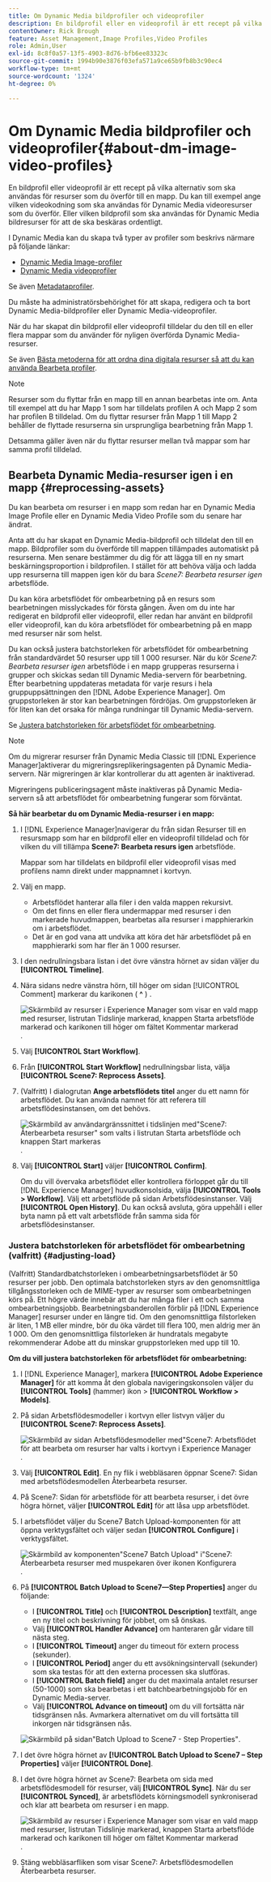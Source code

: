 ```yaml
---
title: Om Dynamic Media bildprofiler och videoprofiler
description: En bildprofil eller en videoprofil är ett recept på vilka alternativ som ska användas för resurser som du överför till en mapp. Du kan till exempel ange vilken videokodning som ska användas för Dynamic Media videoresurser som du överför. Eller vilken bildprofil som ska användas för Dynamic Media bildresurser för att de ska beskäras ordentligt.
contentOwner: Rick Brough
feature: Asset Management,Image Profiles,Video Profiles
role: Admin,User
exl-id: 8c8f0a57-13f5-4903-8d76-bfb6ee83323c
source-git-commit: 1994b90e3876f03efa571a9ce65b9fb8b3c90ec4
workflow-type: tm+mt
source-wordcount: '1324'
ht-degree: 0%

---
```


# Om Dynamic Media bildprofiler och videoprofiler{#about-dm-image-video-profiles}

En bildprofil eller videoprofil är ett recept på vilka alternativ som ska användas för resurser som du överför till en mapp. Du kan till exempel ange vilken videokodning som ska användas för Dynamic Media videoresurser som du överför. Eller vilken bildprofil som ska användas för Dynamic Media bildresurser för att de ska beskäras ordentligt.

I Dynamic Media kan du skapa två typer av profiler som beskrivs närmare på följande länkar:

* [Dynamic Media Image-profiler](/help/assets/dynamic-media/image-profiles.md)
* [Dynamic Media videoprofiler](/help/assets/dynamic-media/video-profiles.md)

Se även [Metadataprofiler](/help/assets/metadata-profiles.md).

Du måste ha administratörsbehörighet för att skapa, redigera och ta bort Dynamic Media-bildprofiler eller Dynamic Media-videoprofiler.

När du har skapat din bildprofil eller videoprofil tilldelar du den till en eller flera mappar som du använder för nyligen överförda Dynamic Media-resurser.

Se även [Bästa metoderna för att ordna dina digitala resurser så att du kan använda Bearbeta profiler](/help/assets/organize-assets.md).


>[!NOTE]
>
>Resurser som du flyttar från en mapp till en annan bearbetas inte om. Anta till exempel att du har Mapp 1 som har tilldelats profilen A och Mapp 2 som har profilen B tilldelad. Om du flyttar resurser från Mapp 1 till Mapp 2 behåller de flyttade resurserna sin ursprungliga bearbetning från Mapp 1.
>
>Detsamma gäller även när du flyttar resurser mellan två mappar som har samma profil tilldelad.

## Bearbeta Dynamic Media-resurser igen i en mapp {#reprocessing-assets}

Du kan bearbeta om resurser i en mapp som redan har en Dynamic Media Image Profile eller en Dynamic Media Video Profile som du senare har ändrat.

Anta att du har skapat en Dynamic Media-bildprofil och tilldelat den till en mapp. Bildprofiler som du överförde till mappen tillämpades automatiskt på resurserna. Men senare bestämmer du dig för att lägga till en ny smart beskärningsproportion i bildprofilen. I stället för att behöva välja och ladda upp resurserna till mappen igen kör du bara *Scene7: Bearbeta resurser igen* arbetsflöde.

Du kan köra arbetsflödet för ombearbetning på en resurs som bearbetningen misslyckades för första gången. Även om du inte har redigerat en bildprofil eller videoprofil, eller redan har använt en bildprofil eller videoprofil, kan du köra arbetsflödet för ombearbetning på en mapp med resurser när som helst.

Du kan också justera batchstorleken för arbetsflödet för ombearbetning från standardvärdet 50 resurser upp till 1 000 resurser. När du kör _Scene7: Bearbeta resurser igen_ arbetsflöde i en mapp grupperas resurserna i grupper och skickas sedan till Dynamic Media-servern för bearbetning. Efter bearbetning uppdateras metadata för varje resurs i hela gruppuppsättningen den [!DNL Adobe Experience Manager]. Om gruppstorleken är stor kan bearbetningen fördröjas. Om gruppstorleken är för liten kan det orsaka för många rundningar till Dynamic Media-servern.

Se [Justera batchstorleken för arbetsflödet för ombearbetning](#adjusting-load).

>[!NOTE]
>
>Om du migrerar resurser från Dynamic Media Classic till [!DNL Experience Manager]aktiverar du migreringsreplikeringsagenten på Dynamic Media-servern. När migreringen är klar kontrollerar du att agenten är inaktiverad.
>
>Migreringens publiceringsagent måste inaktiveras på Dynamic Media-servern så att arbetsflödet för ombearbetning fungerar som förväntat.

<!-- LEAVE IN PLACE, MAY BE USED IN THE FUTURE

Batch size is the number of assets that are amalgamated into a single IPS (Dynamic Media's Image Production System) job. When you run the Scene7: Reprocess Assets workflow, the job is triggered on IPS. The number of IPS jobs that are triggered is based on the total number of assets in the folder, divided by the batch size. For example, suppose you had a folder with 150 assets and a batch size of 50. In this case, three IPS jobs are triggered. The assets are updated when the entire batch size (50 in our example) is processed in IPS. The job then moves onto the next IPS job and so on until complete. If you increase the batch size, you may notice a longer delay with assets getting updated. 

-->

**Så här bearbetar du om Dynamic Media-resurser i en mapp:**

1. I [!DNL Experience Manager]navigerar du från sidan Resurser till en resursmapp som har en bildprofil eller en videoprofil tilldelad och för vilken du vill tillämpa **Scene7: Bearbeta resurs igen** arbetsflöde.

   Mappar som har tilldelats en bildprofil eller videoprofil visas med profilens namn direkt under mappnamnet i kortvyn.

1. Välj en mapp.

   * Arbetsflödet hanterar alla filer i den valda mappen rekursivt.
   * Om det finns en eller flera undermappar med resurser i den markerade huvudmappen, bearbetas alla resurser i mapphierarkin om i arbetsflödet.
   * Det är en god vana att undvika att köra det här arbetsflödet på en mapphierarki som har fler än 1 000 resurser.

1. I den nedrullningsbara listan i det övre vänstra hörnet av sidan väljer du **[!UICONTROL Timeline]**.
1. Nära sidans nedre vänstra hörn, till höger om sidan [!UICONTROL Comment] markerar du karikonen ( **^** ) .

   ![Skärmbild av resurser i Experience Manager som visar en vald mapp med resurser, listrutan Tidslinje markerad, knappen Starta arbetsflöde markerad och karikonen till höger om fältet Kommentar markerad](/help/assets/dynamic-media/assets/reprocess-assets1.png).

1. Välj **[!UICONTROL Start Workflow]**.
1. Från **[!UICONTROL Start Workflow]** nedrullningsbar lista, välja **[!UICONTROL Scene7: Reprocess Assets]**.
1. (Valfritt) I dialogrutan **Ange arbetsflödets titel** anger du ett namn för arbetsflödet. Du kan använda namnet för att referera till arbetsflödesinstansen, om det behövs.

   ![Skärmbild av användargränssnittet i tidslinjen med&quot;Scene7: Återbearbeta resurser&quot; som valts i listrutan Starta arbetsflöde och knappen Start markeras](/help/assets/dynamic-media/assets/reprocess-assets2.png).

1. Välj **[!UICONTROL Start]** väljer **[!UICONTROL Confirm]**.

   Om du vill övervaka arbetsflödet eller kontrollera förloppet går du till [!DNL Experience Manager] huvudkonsolsida, välja **[!UICONTROL Tools > Workflow]**. Välj ett arbetsflöde på sidan Arbetsflödesinstanser. Välj **[!UICONTROL Open History]**. Du kan också avsluta, göra uppehåll i eller byta namn på ett valt arbetsflöde från samma sida för arbetsflödesinstanser.

### Justera batchstorleken för arbetsflödet för ombearbetning (valfritt) {#adjusting-load}

(Valfritt) Standardbatchstorleken i ombearbetningsarbetsflödet är 50 resurser per jobb. Den optimala batchstorleken styrs av den genomsnittliga tillgångsstorleken och de MIME-typer av resurser som ombearbetningen körs på. Ett högre värde innebär att du har många filer i ett och samma ombearbetningsjobb. Bearbetningsbanderollen förblir på [!DNL Experience Manager] resurser under en längre tid. Om den genomsnittliga filstorleken är liten, 1 MB eller mindre, bör du öka värdet till flera 100, men aldrig mer än 1 000. Om den genomsnittliga filstorleken är hundratals megabyte rekommenderar Adobe att du minskar gruppstorleken med upp till 10.

**Om du vill justera batchstorleken för arbetsflödet för ombearbetning:**

1. I [!DNL Experience Manager], markera **[!UICONTROL Adobe Experience Manager]** för att komma åt den globala navigeringskonsolen väljer du **[!UICONTROL Tools]** (hammer) ikon > **[!UICONTROL Workflow > Models]**.
1. På sidan Arbetsflödesmodeller i kortvyn eller listvyn väljer du **[!UICONTROL Scene7: Reprocess Assets]**.

   ![Skärmbild av sidan Arbetsflödesmodeller med&quot;Scene7: Arbetsflödet för att bearbeta om resurser har valts i kortvyn i Experience Manager](/help/assets/dynamic-media/assets/reprocess-assets7.png).

1. Välj **[!UICONTROL Edit]**. En ny flik i webbläsaren öppnar Scene7: Sidan med arbetsflödesmodellen Återbearbeta resurser.
1. På Scene7: Sidan för arbetsflöde för att bearbeta resurser, i det övre högra hörnet, väljer **[!UICONTROL Edit]** för att låsa upp arbetsflödet.
1. I arbetsflödet väljer du Scene7 Batch Upload-komponenten för att öppna verktygsfältet och väljer sedan **[!UICONTROL Configure]** i verktygsfältet.

   ![Skärmbild av komponenten&quot;Scene7 Batch Upload&quot; i&quot;Scene7: Återbearbeta resurser med muspekaren över ikonen Konfigurera](/help/assets/dynamic-media/assets/reprocess-assets8.png).

1. På **[!UICONTROL Batch Upload to Scene7—Step Properties]** anger du följande:
   * I **[!UICONTROL Title]** och **[!UICONTROL Description]** textfält, ange en ny titel och beskrivning för jobbet, om så önskas.
   * Välj **[!UICONTROL Handler Advance]** om hanteraren går vidare till nästa steg.
   * I **[!UICONTROL Timeout]** anger du timeout för extern process (sekunder).
   * I **[!UICONTROL Period]** anger du ett avsökningsintervall (sekunder) som ska testas för att den externa processen ska slutföras.
   * I **[!UICONTROL Batch field]** anger du det maximala antalet resurser (50-1000) som ska bearbetas i ett batchbearbetningsjobb för en Dynamic Media-server.
   * Välj **[!UICONTROL Advance on timeout]** om du vill fortsätta när tidsgränsen nås. Avmarkera alternativet om du vill fortsätta till inkorgen när tidsgränsen nås.

   ![Skärmbild på sidan&quot;Batch Upload to Scene7 - Step Properties&quot;](/help/assets/dynamic-media/assets/reprocess-assets3.png).

1. I det övre högra hörnet av **[!UICONTROL Batch Upload to Scene7 – Step Properties]** väljer **[!UICONTROL Done]**.

1. I det övre högra hörnet av Scene7: Bearbeta om sida med arbetsflödesmodell för resurser, välj **[!UICONTROL Sync]**. När du ser **[!UICONTROL Synced]**, är arbetsflödets körningsmodell synkroniserad och klar att bearbeta om resurser i en mapp.

   ![Skärmbild av resurser i Experience Manager som visar en vald mapp med resurser, listrutan Tidslinje markerad, knappen Starta arbetsflöde markerad och karikonen till höger om fältet Kommentar markerad](/help/assets/dynamic-media/assets/reprocess-assets1.png).

1. Stäng webbläsarfliken som visar Scene7: Arbetsflödesmodellen Återbearbeta resurser.

<!-- MAY BE NEEDED IN THE FUTURE

1. Return to the browser tab that has the open Workflow Models page, then press **Esc** to exit the selection.
1. In the upper-left corner of the page, select **[!UICONTROL Adobe Experience Manager]** to access the global navigation console, then select the **[!UICONTROL Tools]** (hammer) icon > **[!UICONTROL General > CRXDE Lite]**.
1. In the folder tree on the left side of the CRXDE Lite page, navigate to the following location:

   `/conf/global/settings/workflow/models/scene7_reprocess_assets/jcr:content/flow/reprocess/metaData`

   ![CRXDE Lite](/help/security/assets/workflow-models9.png)

1. On the right side of the CRXDE Lite page, in the lower portion, enter the following name, type, and value in its respective field:
    * **[!UICONTROL Name]**: `reprocess-batch-size`
    * **[!UICONTROL Type]**: `Long`
    * **[!UICONTROL Value]**: enter a default value (50-1000) for the batch size
1. In the lower-right corner, select **[!UICONTROL Add]**. The new property appears as the following:

    ![Saving the new property](/help/security/assets/workflow-models10.png)

1. On the menu bar of the CRXDE Lite page, select **[!UICONTROL Save All]**.
1. In the upper-left corner of the page, select **[!UICONTROL CRXDE Lite]** to return to the main Experience Manager console
1. Repeat steps 1-7 to re-synchronize the new batch size to the Scene7: Reprocess Assets workflow model.

-->
